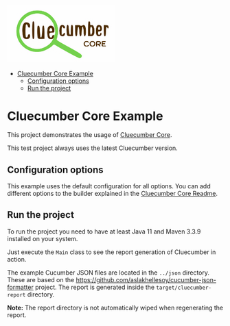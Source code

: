 <img alt="Cluecumber Core logo" src="../../documentation/img/cluecumber_core.png" width="250"/>

<!-- START doctoc generated TOC please keep comment here to allow auto update -->
<!-- DON'T EDIT THIS SECTION, INSTEAD RE-RUN doctoc TO UPDATE -->

- [Cluecumber Core Example](#cluecumber-core-example)
  - [Configuration options](#configuration-options)
  - [Run the project](#run-the-project)

<!-- END doctoc generated TOC please keep comment here to allow auto update -->

# Cluecumber Core Example

This project demonstrates the usage of [Cluecumber Core](../../core).

This test project always uses the latest Cluecumber version.

## Configuration options

This example uses the default configuration for all options. You can add different options to the builder explained in the [Cluecumber Core Readme](../../core).

## Run the project

To run the project you need to have at least Java 11 and Maven 3.3.9 installed on your system.

Just execute the `Main` class to see the report generation of Cluecumber in action.

The example Cucumber JSON files are located in the `../json` directory. These are based on the https://github.com/aslakhellesoy/cucumber-json-formatter project.
The report is generated inside the `target/cluecumber-report` directory.

__Note:__ The report directory is not automatically wiped when regenerating the report.

